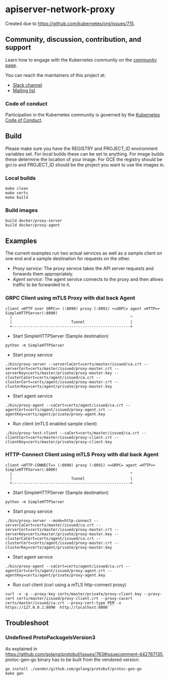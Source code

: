 # apiserver-network-proxy

Created due to https://github.com/kubernetes/org/issues/715.

## Community, discussion, contribution, and support

Learn how to engage with the Kubernetes community on the [community page](http://kubernetes.io/community/).

You can reach the maintainers of this project at:

- [Slack channel](https://kubernetes.slack.com/messages/sig-cloud-provider)
- [Mailing list](https://groups.google.com/forum/#!forum/kubernetes-sig-cloud-provider)

### Code of conduct

Participation in the Kubernetes community is governed by the [Kubernetes Code of Conduct](code-of-conduct.md).

## Build

Please make sure you have the REGISTRY and PROJECT_ID environment variables set.
For local builds these can be set to anything.
For image builds these determine the location of your image.
For GCE the registry should be gcr.io and PROJECT_ID should be the project you
want to use the images in.

### Local builds

```console
make clean
make certs
make build
```

### Build images

```console
build docker/proxy-server
build docker/proxy-agent
```

## Examples

The current examples run two actual services as well as a sample client on one end and a sample destination for 
requests on the other.
- *Proxy service:* The proxy service takes the API server requests and forwards them appropriately.
- *Agent service:* The agent service connects to the proxy and then allows traffic to be forwarded to it.

### GRPC Client using mTLS Proxy with dial back Agent

```
client =HTTP over GRPC=> (:8090) proxy (:8091) <=GRPC= agent =HTTP=> SimpleHTTPServer(:8000)
  |                                                    ^
  |                          Tunnel                    |
  +----------------------------------------------------+
```

- Start SimpleHTTPServer (Sample destination)
```console
python -m SimpleHTTPServer
```

- Start proxy service
```
./bin/proxy-server --serverCaCert=certs/master/issued/ca.crt --serverCert=certs/master/issued/proxy-master.crt --serverKey=certs/master/private/proxy-master.key --clusterCaCert=certs/agent/issued/ca.crt --clusterCert=certs/agent/issued/proxy-master.crt --clusterKey=certs/agent/private/proxy-master.key
```

- Start agent service
```
./bin/proxy-agent --caCert=certs/agent/issued/ca.crt --agentCert=certs/agent/issued/proxy-agent.crt --agentKey=certs/agent/private/proxy-agent.key
```

- Run client (mTLS enabled sample client)
```
./bin/proxy-test-client --caCert=certs/master/issued/ca.crt --clientCert=certs/master/issued/proxy-client.crt --clientKey=certs/master/private/proxy-client.key
```

### HTTP-Connect Client using mTLS Proxy with dial back Agent

```
client =HTTP-CONNECT=> (:8090) proxy (:8091) <=GRPC= agent =HTTP=> SimpleHTTPServer(:8000)
  |                                                    ^
  |                          Tunnel                    |
  +----------------------------------------------------+
```

- Start SimpleHTTPServer (Sample destination)
```console
python -m SimpleHTTPServer
```

- Start proxy service
```
./bin/proxy-server --mode=http-connect --serverCaCert=certs/master/issued/ca.crt --serverCert=certs/master/issued/proxy-master.crt --serverKey=certs/master/private/proxy-master.key --clusterCaCert=certs/agent/issued/ca.crt --clusterCert=certs/agent/issued/proxy-master.crt --clusterKey=certs/agent/private/proxy-master.key
```

- Start agent service
```
./bin/proxy-agent --caCert=certs/agent/issued/ca.crt --agentCert=certs/agent/issued/proxy-agent.crt --agentKey=certs/agent/private/proxy-agent.key
```

- Run curl client (curl using a mTLS http-connect proxy)
```
curl -v -p --proxy-key certs/master/private/proxy-client.key --proxy-cert certs/master/issued/proxy-client.crt --proxy-cacert certs/master/issued/ca.crt --proxy-cert-type PEM -x https://127.0.0.1:8090  http://localhost:8000```
```

## Troubleshoot

### Undefined ProtoPackageIsVersion3
As explained in https://github.com/golang/protobuf/issues/763#issuecomment-442767135,
protoc-gen-go binary has to be built from the vendored version:

```console
go install ./vendor/github.com/golang/protobuf/protoc-gen-go
make gen
```


